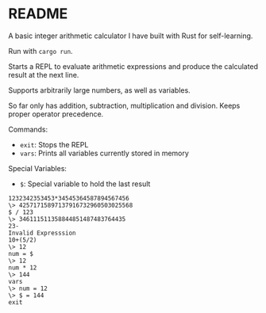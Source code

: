 # README 
A basic integer arithmetic calculator I have built with Rust for self-learning. 

Run with `cargo run`.

Starts a REPL to evaluate arithmetic expressions and produce the calculated result at the next line.

Supports arbitrarily large numbers, as well as variables.

So far only has addition, subtraction, multiplication and division. Keeps proper operator precedence.

Commands:
- `exit`: Stops the REPL
- `vars`: Prints all variables currently stored in memory

Special Variables:
- `$`: Special variable to hold the last result 

```
1232342353453*34545364587894567456
\> 42571715897137916732960503025568
$ / 123
\> 346111511358844851487483764435
23-
Invalid Expresssion
10+(5/2)
\> 12
num = $
\> 12
num * 12
\> 144
vars
\> num = 12
\> $ = 144
exit
```

